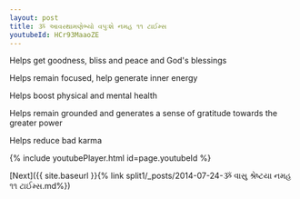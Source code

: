 ```yaml
---
layout: post
title: ૐ આવરથામણેભ્યો વપુઃશે નમહ ૧૧ ટાઈમ્સ
youtubeId: HCr93MaaoZE
---
```

 
 
Helps get goodness, bliss and peace and God's blessings
 
Helps remain focused, help generate inner energy 
 
Helps boost physical and mental health 
 
Helps remain grounded and generates a sense of gratitude towards the greater power 
 
Helps reduce bad karma
 
 
 
 


{% include youtubePlayer.html id=page.youtubeId %}
 
[Next]({{ site.baseurl }}{% link  split1/_posts/2014-07-24-ૐ વાસુ શ્રેષ્ટયા નમહ ૧૧ ટાઈમ્સ.md%})
 
